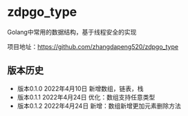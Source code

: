 # zdpgo_type
Golang中常用的数据结构，基于线程安全的实现

项目地址：https://github.com/zhangdapeng520/zdpgo_type

## 版本历史
- 版本0.1.0 2022年4月10日 新增数组，链表，栈
- 版本0.1.1 2022年4月24日 优化：数组支持任意类型
- 版本0.1.2 2022年4月24日 新增：数组新增更加元素删除方法
